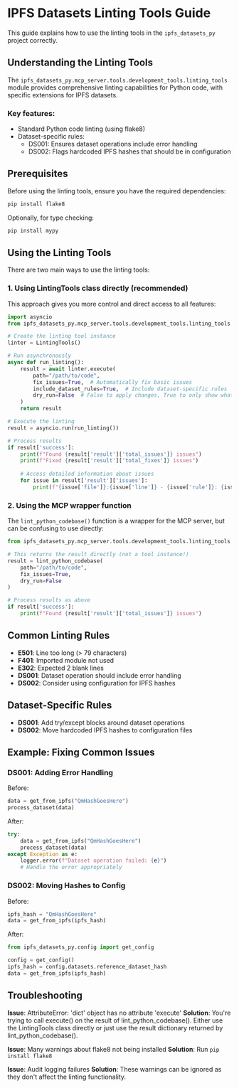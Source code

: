 # IPFS Datasets Linting Tools Guide

This guide explains how to use the linting tools in the `ipfs_datasets_py` project correctly.

## Understanding the Linting Tools

The `ipfs_datasets_py.mcp_server.tools.development_tools.linting_tools` module provides comprehensive linting capabilities for Python code, with specific extensions for IPFS datasets.

### Key features:
- Standard Python code linting (using flake8)
- Dataset-specific rules:
  - DS001: Ensures dataset operations include error handling
  - DS002: Flags hardcoded IPFS hashes that should be in configuration

## Prerequisites

Before using the linting tools, ensure you have the required dependencies:

```bash
pip install flake8
```

Optionally, for type checking:
```bash
pip install mypy
```

## Using the Linting Tools

There are two main ways to use the linting tools:

### 1. Using LintingTools class directly (recommended)

This approach gives you more control and direct access to all features:

```python
import asyncio
from ipfs_datasets_py.mcp_server.tools.development_tools.linting_tools import LintingTools

# Create the linting tool instance
linter = LintingTools()

# Run asynchronously
async def run_linting():
    result = await linter.execute(
        path="/path/to/code",
        fix_issues=True,  # Automatically fix basic issues
        include_dataset_rules=True,  # Include dataset-specific rules
        dry_run=False  # False to apply changes, True to only show what would change
    )
    return result

# Execute the linting
result = asyncio.run(run_linting())

# Process results
if result['success']:
    print(f"Found {result['result']['total_issues']} issues")
    print(f"Fixed {result['result']['total_fixes']} issues")
    
    # Access detailed information about issues
    for issue in result['result']['issues']:
        print(f"{issue['file']}:{issue['line']} - {issue['rule']}: {issue['message']}")
```

### 2. Using the MCP wrapper function

The `lint_python_codebase()` function is a wrapper for the MCP server, but can be confusing to use directly:

```python
from ipfs_datasets_py.mcp_server.tools.development_tools.linting_tools import lint_python_codebase

# This returns the result directly (not a tool instance!)
result = lint_python_codebase(
    path="/path/to/code",
    fix_issues=True,
    dry_run=False
)

# Process results as above
if result['success']:
    print(f"Found {result['result']['total_issues']} issues")
```

## Common Linting Rules

- **E501**: Line too long (> 79 characters)
- **F401**: Imported module not used
- **E302**: Expected 2 blank lines
- **DS001**: Dataset operation should include error handling
- **DS002**: Consider using configuration for IPFS hashes

## Dataset-Specific Rules

- **DS001**: Add try/except blocks around dataset operations
- **DS002**: Move hardcoded IPFS hashes to configuration files

## Example: Fixing Common Issues

### DS001: Adding Error Handling

Before:
```python
data = get_from_ipfs("QmHashGoesHere")
process_dataset(data)
```

After:
```python
try:
    data = get_from_ipfs("QmHashGoesHere")
    process_dataset(data)
except Exception as e:
    logger.error(f"Dataset operation failed: {e}")
    # Handle the error appropriately
```

### DS002: Moving Hashes to Config

Before:
```python
ipfs_hash = "QmHashGoesHere"
data = get_from_ipfs(ipfs_hash)
```

After:
```python
from ipfs_datasets_py.config import get_config

config = get_config()
ipfs_hash = config.datasets.reference_dataset_hash
data = get_from_ipfs(ipfs_hash)
```

## Troubleshooting

**Issue**: AttributeError: 'dict' object has no attribute 'execute'
**Solution**: You're trying to call execute() on the result of lint_python_codebase(). Either use the LintingTools class directly or just use the result dictionary returned by lint_python_codebase().

**Issue**: Many warnings about flake8 not being installed
**Solution**: Run `pip install flake8`

**Issue**: Audit logging failures
**Solution**: These warnings can be ignored as they don't affect the linting functionality.
